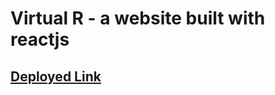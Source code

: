 # Virtual R - a website built with reactjs
## [Deployed Link](https://virtual-r-react-website.vercel.app/)
